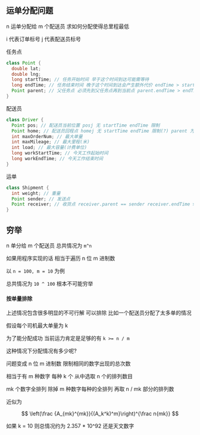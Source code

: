 ## 运单分配问题
n 运单分配给 m 个配送员 求如何分配使得总里程最低

i 代表订单标号
j 代表配送员标号

任务点
```java
class Point {
  double lat;
  double lng;
  long startTime; // 任务开始时间 早于这个时间到达可能需等待
  long endTime; // 任务结束时间 晚于这个时间到达会产生额外代价 endTime > startTime
  Point parent; // 父任务点 必须先到父任务点再到当前点 parent.endTime > endTime
}
```

配送员
```java
class Driver {
  Point pos; // 配送员当前位置 posj 无 startTime endTime 限制
  Point home; // 配送员回程点 homej 无 startTime endTime 限制(?) parent 为 posj
  int maxOrderNum; // 最大单量
  int maxMileage; // 最大里程(米)
  int load; // 最大容量(计费单位)
  long workStartTime; // 今天工作起始时间
  long workEndTime; // 今天工作结束时间
}
```

运单
```java
class Shipment {
  int weight; // 重量
  Point sender; // 发送点
  Point receiver; // 收货点 receiver.parent == sender receiver.endTime > sender.endTime
}
```

## 穷举

n 单分给 m 个配送员 总共情况为 `m^n`

如果用程序实现的话 相当于遍历 n 位 m 进制数

以 `n = 100, m = 10` 为例

总共情况为 `10 ^ 100` 根本不可能穷举

#### 按单量排除

上述情况包含很多明显的不可行解 可以排除 比如一个配送员分配了太多单的情况

假设每个司机最大单量为 k

为了能分配成功 当前运力肯定是足够的有 `k >= n / m`

这种情况下分配情况有多少呢?

问题变成 n 位 m 进制数 限制相同的数字出现的总次数

相当于有 m 种数字 每种 k 个 从中选取 n 个的排列数目

mk 个数字全排列 除掉 m 种数字每种的全排列 再取 n / mk 部分的排列数

近似为

$$
\left(\frac {A_{mk}^{mk}}{(A_k^k)^m}\right)^{\frac n{mk}}
$$

如果 k = 10 则总情况约为 2.357 * 10^92 还是天文数字


